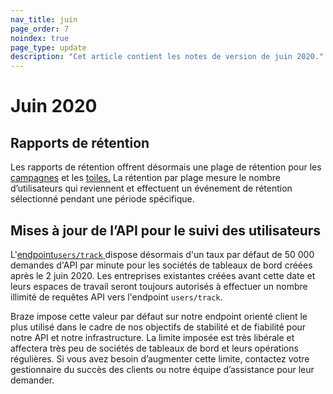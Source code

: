 ```yaml
---
nav_title: juin
page_order: 7
noindex: true
page_type: update
description: "Cet article contient les notes de version de juin 2020."
---
```

# Juin 2020

## Rapports de rétention

Les rapports de rétention offrent désormais une plage de rétention pour les [campagnes]({{site.baseurl}}/user_guide/engagement_tools/campaigns/testing_and_more/retention_reports/) et les [toiles.]({{site.baseurl}}/user_guide/engagement_tools/canvas/retention_reports/) La rétention par plage mesure le nombre d’utilisateurs qui reviennent et effectuent un événement de rétention sélectionné pendant une période spécifique. 

## Mises à jour de l’API pour le suivi des utilisateurs

L'[endpoint`users/track` ]({{site.baseurl}}/api/endpoints/user_data/post_user_track/) dispose désormais d'un taux par défaut de 50 000 demandes d'API par minute pour les sociétés de tableaux de bord créées après le 2 juin 2020. Les entreprises existantes créées avant cette date et leurs espaces de travail seront toujours autorisés à effectuer un nombre illimité de requêtes API vers l'endpoint `users/track`.

Braze impose cette valeur par défaut sur notre endpoint orienté client le plus utilisé dans le cadre de nos objectifs de stabilité et de fiabilité pour notre API et notre infrastructure. La limite imposée est très libérale et affectera très peu de sociétés de tableaux de bord et leurs opérations régulières. Si vous avez besoin d’augmenter cette limite, contactez votre gestionnaire du succès des clients ou notre équipe d’assistance pour leur demander.

